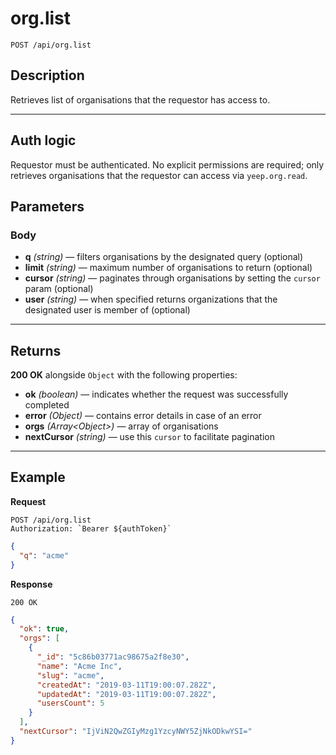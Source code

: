 # org.list

`POST /api/org.list`

## Description

Retrieves list of organisations that the requestor has access to.

---

## Auth logic

Requestor must be authenticated. No explicit permissions are required; only retrieves organisations that the requestor can access via `yeep.org.read`.

## Parameters

### Body

- **q** _(string)_ — filters organisations by the designated query (optional)
- **limit** _(string)_ — maximum number of organisations to return (optional)
- **cursor** _(string)_ — paginates through organisations by setting the `cursor` param (optional)
- **user** _(string)_ — when specified returns organizations that the designated user is member of (optional)

---

## Returns

**200 OK** alongside `Object` with the following properties:

- **ok** _(boolean)_ — indicates whether the request was successfully completed
- **error** _(Object)_ — contains error details in case of an error
- **orgs** _(Array\<Object>)_ — array of organisations
- **nextCursor** _(string)_ — use this `cursor` to facilitate pagination

---

## Example

**Request**

```
POST /api/org.list
Authorization: `Bearer ${authToken}`
```

```json
{
  "q": "acme"
}
```

**Response**

`200 OK`

```json
{
  "ok": true,
  "orgs": [
    {
      "_id": "5c86b03771ac98675a2f8e30",
      "name": "Acme Inc",
      "slug": "acme",
      "createdAt": "2019-03-11T19:00:07.282Z",
      "updatedAt": "2019-03-11T19:00:07.282Z",
      "usersCount": 5
    }
  ],
  "nextCursor": "IjViN2QwZGIyMzg1YzcyNWY5ZjNkODkwYSI="
}
```
